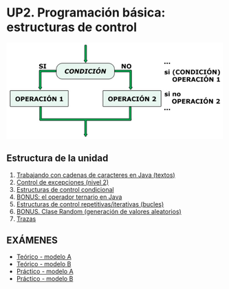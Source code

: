 
# UP2. Programación básica: estructuras de control

![control](comtrol.jpg)

## Estructura de la unidad
1.  [Trabajando con cadenas de caracteres en Java (textos)]()
2.  [Control de excepciones (nivel 2)]()
3.  [Estructuras de control condicional]()
4.  [BONUS: el operador ternario en Java]()
5.  [Estructuras de control repetitivas/iterativas (bucles)]()
6.  [BONUS. Clase Random (generación de valores aleatorios)]()
7.  [Trazas]()
   
## EXÁMENES
- [Teórico - modelo A](1_EXAMEN_TEÓRICO_UD2_DAM.pdf)
- [Teórico - modelo B](2_EXAMEN_TEÓRICO_UD2_DAW.pdf)
- [Práctico - modelo A](3_EXAMEN_PRÁCTICO_UD2_A.pdf)
- [Práctico - modelo B](4_EXAMEN_PRÁCTICO_UD2_B.pdf)
